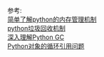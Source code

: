 








参考:   
[简单了解python的内存管理机制](https://www.jb51.net/article/164796.htm)     
[python垃圾回收机制](https://www.cnblogs.com/lurenjia1994/p/10498593.html)  
[深入理解Python GC](https://segmentfault.com/a/1190000020934409?utm_source=tag-newest)  
[Python对象的循环引用问题](https://www.cnblogs.com/Leon-The-Professional/p/10137405.html)